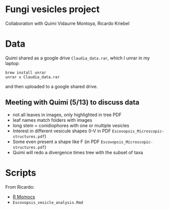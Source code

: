 # Fungi vesicles project

Collaboration with Quimi Vidaurre Montoya, Ricardo Kriebel

# Data

Quimi shared as a google drive `Claudia_data.rar`, which I unrar in my laptop:
```shell
brew install unrar
unrar x Claudia_data.rar
```
and then uploaded to a google shared drive.


## Meeting with Quimi (5/13) to discuss data
- not all leaves in images, only highlighted in tree PDF
- leaf names match folders with images
- long stem = conidiophores with one or multiple vesicles
- Interest in different vesicule shapes (I-V in PDF `Escovopsis_Microscopic-structures.pdf`)
- Some even present a shape like F (in PDF `Escovopsis_Microscopic-structures.pdf`)
- Quimi will redo a divergence times tree with the subset of taxa


# Scripts

From Ricardo: 
- [R Momocs](https://momx.github.io/Momocs/index.html)
- `Escovopsis_vesicle_analysis.Rmd`